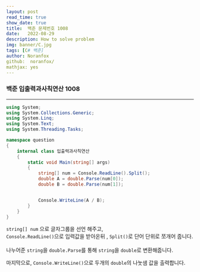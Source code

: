 ```yaml
---
layout: post
read_time: true
show_date: true
title:  백준 문제번호 1008
date:   2022-08-29
description: How to solve problem
img: banner/C.jpg
tags: [C# 백준]
author: Noranfox
github:  noranfox/
mathjax: yes
---
```


### 백준 입출력과사칙연산 1008
---

```c#
using System;
using System.Collections.Generic;
using System.Linq;
using System.Text;
using System.Threading.Tasks;

namespace question
{
    internal class 입출력과사칙연산
    {
        static void Main(string[] args)
        {
            string[] num = Console.ReadLine().Split();
            double A = double.Parse(num[0]);
            double B = double.Parse(num[1]); 


            Console.WriteLine(A / B);
        }
    }
}
```



```string[] num``` 으로 글자그룹을 선언 해주고,  
```Console.ReadLine()```으로 입력값을 받아온뒤 , ```Split()```로 단어 단위로 쪼개어 줍니다.<br><br>
나누어준 ```string```을 ```double.Parse```를 통해 ```string```을 ```double```로 변환해줍니다.

마지막으로, ```Console.WriteLine()```으로  두개의 ```double```의 나눗샘 값을 출력합니다.